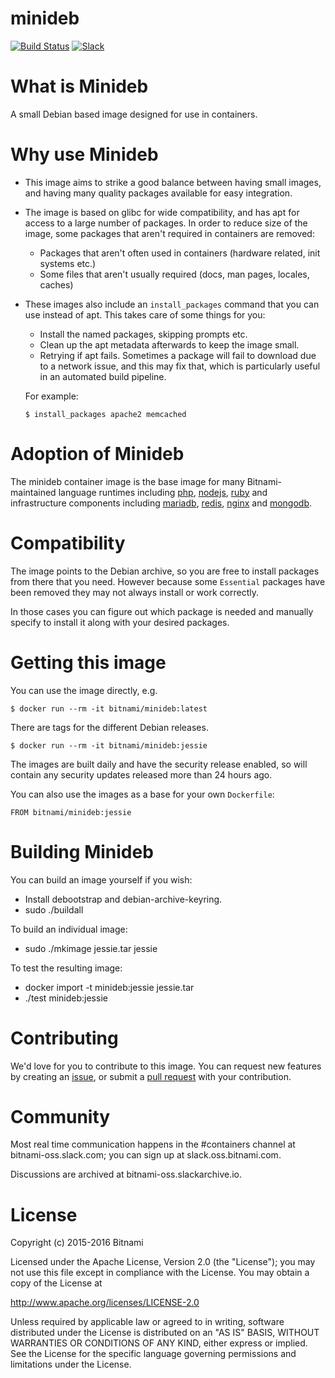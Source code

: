 minideb
=======

[![Build Status](https://travis-ci.org/bitnami/minideb.svg?branch=master)](https://travis-ci.org/bitnami/minideb)
[![Slack](http://slack.oss.bitnami.com/badge.svg)](http://slack.oss.bitnami.com)

# What is Minideb
A small Debian based image designed for use in containers.

# Why use Minideb
  * This image aims to strike a good balance between having small images, and having many quality packages available for easy integration.
  * The image is based on glibc for wide compatibility, and has apt for access to a large number of packages. In order to reduce size of the image, some packages that aren't required in containers are removed:
    * Packages that aren't often used in containers (hardware related, init systems etc.)
    * Some files that aren't usually required (docs, man pages, locales, caches)
  * These images also include an `install_packages` command that you can use instead of apt. This takes care of some things for you:
    * Install the named packages, skipping prompts etc.
    * Clean up the apt metadata afterwards to keep the image small.
    * Retrying if apt fails. Sometimes a package will fail to download due to a network issue, and this may fix that, which is particularly useful in an automated build pipeline.

    For example:
    ```
    $ install_packages apache2 memcached
    ```

# Adoption of Minideb
The minideb container image is the base image for many Bitnami-maintained language runtimes including
  [php](https://github.com/bitnami/bitnami-docker-php-fpm),
  [nodejs](https://github.com/bitnami/bitnami-docker-node),
  [ruby](https://github.com/bitnami/bitnami-docker-ruby)
  and infrastructure components
  including [mariadb](https://github.com/bitnami/bitnami-docker-mariadb),
  [redis](https://github.com/bitnami/bitnami-docker-redis),
  [nginx](https://github.com/bitnami/bitnami-docker-nginx) and
  [mongodb](https://github.com/bitnami/bitnami-docker-mongodb).

# Compatibility
The image points to the Debian archive, so you are free to install packages from there that you need. However because some `Essential` packages have been removed they may not always install or work correctly.

In those cases you can figure out which package is needed and manually specify to install it along with your desired packages.

# Getting this image
You can use the image directly, e.g.
```
$ docker run --rm -it bitnami/minideb:latest
```

There are tags for the different Debian releases.
```
$ docker run --rm -it bitnami/minideb:jessie
```

The images are built daily and have the security release enabled, so will contain any security updates released more than 24 hours ago.

You can also use the images as a base for your own `Dockerfile`:
```
FROM bitnami/minideb:jessie
```

# Building Minideb
You can build an image yourself if you wish:

- Install debootstrap and debian-archive-keyring.
- sudo ./buildall

To build an individual image:

- sudo ./mkimage jessie.tar jessie

To test the resulting image:

- docker import -t minideb:jessie jessie.tar
- ./test minideb:jessie

# Contributing
We'd love for you to contribute to this image. You can request new features by creating an [issue](https://github.com/bitnami/minideb/issues), or submit a [pull request](https://github.com/bitnami/minideb/pulls) with your contribution.

# Community
Most real time communication happens in the #containers channel at bitnami-oss.slack.com; you can sign up at slack.oss.bitnami.com.

Discussions are archived at bitnami-oss.slackarchive.io.

# License
Copyright (c) 2015-2016 Bitnami

Licensed under the Apache License, Version 2.0 (the "License"); you may not use this file except in compliance with the License. You may obtain a copy of the License at

http://www.apache.org/licenses/LICENSE-2.0

Unless required by applicable law or agreed to in writing, software distributed under the License is distributed on an "AS IS" BASIS, WITHOUT WARRANTIES OR CONDITIONS OF ANY KIND, either express or implied. See the License for the specific language governing permissions and limitations under the License.
